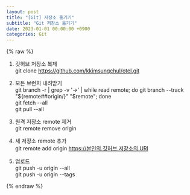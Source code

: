 ```yaml
---
layout: post
title: "[Git] 저장소 옮기기"
subtitle: "Git 저장소 옮기기"
date: 2023-01-01 00:00:00 +0900
categories: Git
---
```

{% raw %}
1. 깃허브 저장소 복제  
git clone https://github.com/kkimsungchul/otel.git  
  
2. 모든 브런치 내려받기  
git branch -r | grep -v '\->' | while read remote; do git branch --track "${remote##origin/}" "$remote"; done  
git fetch --all  
git pull --all  
  
3. 원격 저장소 remote 제거  
git remote remove origin  
  
4. 새 저장소 remote 추가  
git remote add origin https://본인의.깃허브.저장소의.URl  
  
5. 업로드  
git push -u origin --all  
git push -u origin --tags  

{% endraw %}
